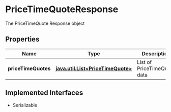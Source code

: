 

# PriceTimeQuoteResponse

The PriceTimeQuote Response object

## Properties

Name | Type | Description | Notes
------------ | ------------- | ------------- | -------------
**priceTimeQuotes** | [**java.util.List&lt;PriceTimeQuote&gt;**](PriceTimeQuote.md) | List of PriceTimeQuote data |  [optional]


## Implemented Interfaces

* Serializable


